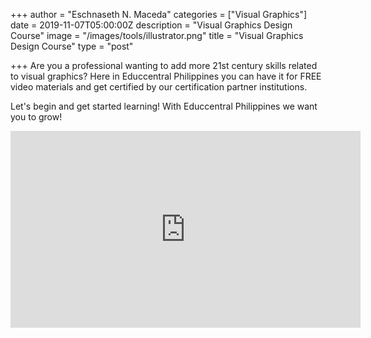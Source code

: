 +++
author = "Eschnaseth N. Maceda"
categories = ["Visual Graphics"]
date = 2019-11-07T05:00:00Z
description = "Visual Graphics Design Course"
image = "/images/tools/illustrator.png"
title = "Visual Graphics Design Course"
type = "post"

+++
Are you a professional wanting to add more 21st century skills related to visual graphics?  Here in Educcentral Philippines you can have it for FREE video materials and get certified by our certification partner institutions.

Let's begin and get started learning! With Educcentral Philippines we want you to grow!

<iframe width="560" height="315" src="https://www.youtube.com/embed/T2D8EIh9Gus" frameborder="0" allow="accelerometer; autoplay; encrypted-media; gyroscope; picture-in-picture" allowfullscreen></iframe>